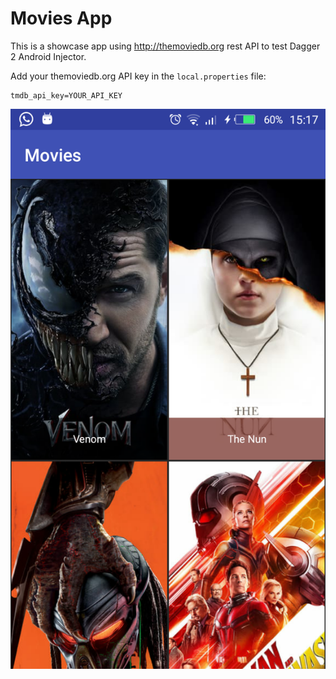 # Movies App
This is a showcase app using http://themoviedb.org rest API to test Dagger 2 Android Injector.


Add your themoviedb.org API key in the `local.properties` file:
```
tmdb_api_key=YOUR_API_KEY
```

![Screenshot](snapchots/device-2018-10-11-151741.png) 
